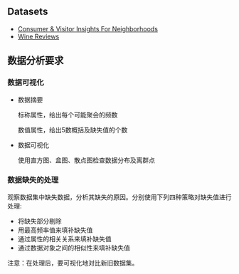 ## Datasets

- [Consumer & Visitor Insights For Neighborhoods](https://www.kaggle.com/safegraph/visit-patterns-by-census-block-group)
- [Wine Reviews](https://www.kaggle.com/zynicide/wine-reviews)

## 数据分析要求

### 数据可视化

- 数据摘要

  标称属性，给出每个可能聚会的频数

  数值属性，给出5数概括及缺失值的个数

- 数据可视化

  使用直方图、盒图、散点图检查数据分布及离群点

### 数据缺失的处理

观察数据集中缺失数据，分析其缺失的原因。分别使用下列四种策略对缺失值进行处理:

- 将缺失部分剔除
- 用最高频率值来填补缺失值
- 通过属性的相关关系来填补缺失值
- 通过数据对象之间的相似性来填补缺失值

注意：在处理后，要可视化地对比新旧数据集。

